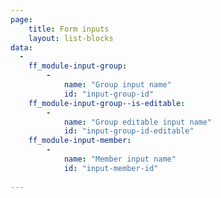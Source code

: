 ```yaml
---
page:
    title: Form inputs
    layout: list-blocks
data:
  - 
    ff_module-input-group:
        - 
            name: "Group input name"
            id: "input-group-id"
    ff_module-input-group--is-editable:
        - 
            name: "Group editable input name"
            id: "input-group-id-editable"
    ff_module-input-member:
        - 
            name: "Member input name"
            id: "input-member-id"
    
---
```

